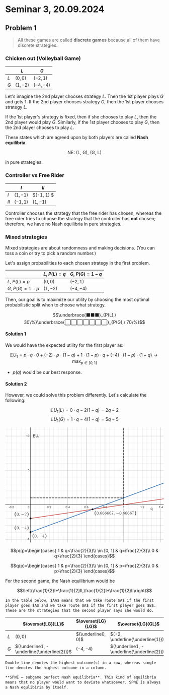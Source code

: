 # Seminar 3, 20.09.2024

## Problem 1

> All these games are called **discrete games** because all of them have discrete strategies.


### Chicken out (Volleyball Game)

| | $L$ | $G$ |
| - | - | - |
| $L$ | $(0, 0)$ | $(-2, 1)$ |
| $G$ | $(1, -2)$ | $(-4, -4)$ |


Let's imagine the 2nd player chooses strategy $L$. Then the 1st player plays $G$ and gets $1$. If the 2nd player chooses strategy $G$, then the 1st player chooses strategy $L$.

If the 1st player's strategy is fixed, then if she chooses to play $L$, then the 2nd player would play $G$. Similarly, if the 1st player chooses to play $G$, then the 2nd player chooses to play $L$.

These states which are agreed upon by both players are called **Nash equilibria**.

$$\text{NE: (L, G), (G, L)}$$

in pure strategies.

### Controller vs Free Rider

| | $I$ | $II$ |
| - | - | - |
| $I$ | $(1, -1)$ | $(-1, 1) $|
| $II$ | $(-1, 1)$ | $(1, -1)$ |

Controller chooses the strategy that the free rider has chosen, whereas the free rider tries to choose the strategy that the controller has **not** chosen; therefore, we have no Nash equilibria in pure strategies.

### Mixed strategies

Mixed strategies are about randomness and making decisions. (You can toss a coin or try to pick a random number.)

Let's assign probabilities to each chosen strategy in the first problem.

| | $L, \ P(L)=q$ | $G,\ P(G)=1-q$ |
| - | - | - |
| $L,\ P(L)=p$ | $(0, 0)$ | $(-2, 1)$ |
| $G,\ P(G)=1-p$ | $(1, -2)$ | $(-4, -4)$ |

Then, our goal is to maximize our utility by choosing the most optimal probabilistic split when to choose what strategy.

$$\underbrace{⬛⬛⬛}_{P(L),\ 30\%}\underbrace{⬜⬜⬜⬜⬜⬜⬜}_{P(G),\ 70\%}$$

#### Solution 1

We would have the expected utility for the first player as:

$$\mathbb{E}U_1=p\cdot q\cdot0+(-2)\cdot p\cdot(1-q)+1\cdot(1-p)\cdot q+(-4)\cdot(1-p)\cdot(1-q)\to\max_{p\in[0,1]}$$

* $p(q)$ would be our best response.

#### Solution 2

However, we could solve this problem differently. Let's calculate the following:

$$\mathbb{E}U_1(L)=0\cdot q-2(1-q)=2q-2$$
$$\mathbb{E}U_1(G)=1\cdot q-4(1-q)=5q-5$$

![alt text](image-7.png)

$$p(q)=\begin{cases}
1 & q<\frac{2}{3}\\
\in [0, 1] & q=\frac{2}{3}\\
0 & q>\frac{2}{3}
\end{cases}$$

$$q(p)=\begin{cases}
1 & p<\frac{2}{3}\\
\in [0, 1] & p=\frac{2}{3}\\
0 & p>\frac{2}{3}
\end{cases}$$

For the second game, the Nash equilibrium would be 

$$\left(\frac{1}{2}I+\frac{1}{2}II,\frac{1}{2}I+\frac{1}{2}II\right)$$

```{warning} 
In the table below, $AA$ means that we take route $A$ if the first player goes $A$ and we take route $A$ if the first player goes $B$. These are the strategies that the second player says she would do. 
```

| | $\overset{LG}{LL}$ | $\overset{LG}{LG}$ | $\overset{LG}{GL}$ | $\overset{LG}{GG}$
| - | - | - | - | - |
| $L$ | $(0, 0)$ | $(\underline0, 0)$ | $(-2, \underline{\underline{1}})$ | $(-\underline{2}, \underline{\underline{1}})$ |
| $G$ | $(\underline1, -\underline{\underline{2}})$ | $(-4, -4)$ | $(\underline1, -\underline{\underline{2}})$ | $(-4, -4)$ 

```{warning}
Double line denotes the highest outcome(s) in a row, whereas single line denotes the highest outcome in a column.
```

```{definition}
**SPNE — subgame perfect Nash equilibria**. This kind of equilibria means that no player would want to deviate whatsoever. SPNE is always a Nash equlibiria by itself.
```